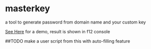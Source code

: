 # masterkey
a tool to generate password from domain name and your custom key  

[See Here](https://myfreeer.github.io/masterkey/index.html) for a demo, result is shown in f12 console

##TODO
make a user script from this with auto-filling feature
